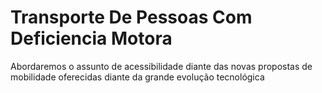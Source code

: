 # Transporte De Pessoas Com Deficiencia Motora

Abordaremos o assunto de acessibilidade diante das novas propostas de mobilidade oferecidas diante da grande evolução tecnológica


